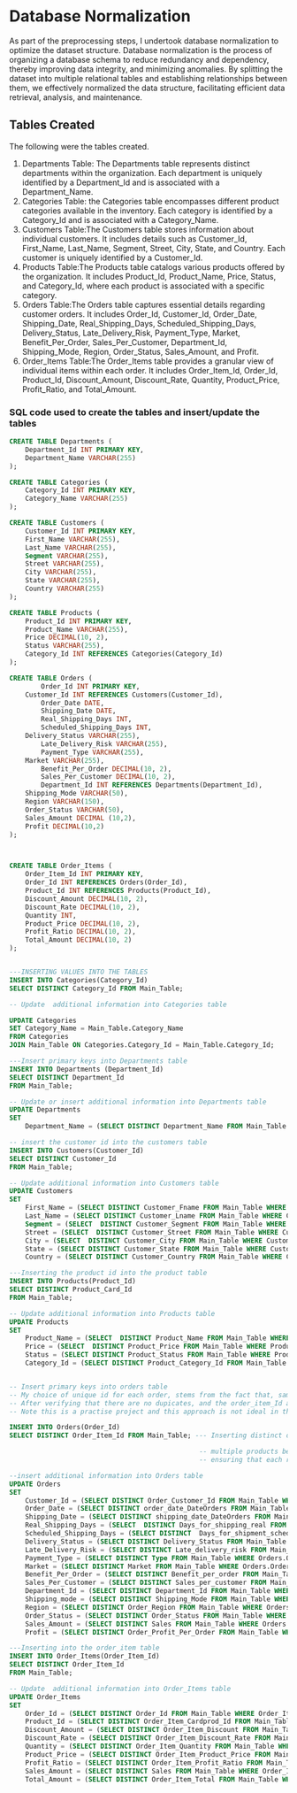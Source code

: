# Database Normalization 
As part of the preprocessing steps, I undertook database normalization to optimize the dataset structure. Database normalization is the process of organizing a database schema to reduce redundancy and dependency, thereby improving data integrity, and minimizing anomalies. By splitting the dataset into multiple relational tables and establishing relationships between them, we effectively normalized the data structure, facilitating efficient data retrieval, analysis, and maintenance.

## Tables Created
The following were the tables created.

1. Departments Table: The Departments table represents distinct departments within the organization. Each department is uniquely identified by a Department_Id and is associated with a Department_Name.
2. Categories Table: the Categories table encompasses different product categories available in the inventory. Each category is identified by a Category_Id and is associated with a Category_Name.
3. Customers Table:The Customers table stores information about individual customers. It includes details such as Customer_Id, First_Name, Last_Name, Segment, Street, City, State, and Country. Each customer is uniquely identified by a Customer_Id.
4. Products Table:The Products table catalogs various products offered by the organization. It includes Product_Id, Product_Name, Price, Status, and Category_Id, where each product is associated with a specific category.
5. Orders Table:The Orders table captures essential details regarding customer orders. It includes Order_Id, Customer_Id, Order_Date, Shipping_Date, Real_Shipping_Days, Scheduled_Shipping_Days, Delivery_Status, Late_Delivery_Risk, Payment_Type, Market, Benefit_Per_Order, Sales_Per_Customer, Department_Id, Shipping_Mode, Region, Order_Status, Sales_Amount, and Profit.
6. Order_Items Table:The Order_Items table provides a granular view of individual items within each order. It includes Order_Item_Id, Order_Id, Product_Id, Discount_Amount, Discount_Rate, Quantity, Product_Price, Profit_Ratio, and Total_Amount.

### SQL code used to create the tables and insert/update the tables
```sql
CREATE TABLE Departments (
    Department_Id INT PRIMARY KEY,
    Department_Name VARCHAR(255)
);

CREATE TABLE Categories (
    Category_Id INT PRIMARY KEY,
    Category_Name VARCHAR(255)
);

CREATE TABLE Customers (
    Customer_Id INT PRIMARY KEY,
    First_Name VARCHAR(255),
    Last_Name VARCHAR(255),
    Segment VARCHAR(255),
    Street VARCHAR(255),
    City VARCHAR(255),
    State VARCHAR(255),
    Country VARCHAR(255)
);

CREATE TABLE Products (
    Product_Id INT PRIMARY KEY,
    Product_Name VARCHAR(255),
    Price DECIMAL(10, 2),
    Status VARCHAR(255),
    Category_Id INT REFERENCES Categories(Category_Id)
);

CREATE TABLE Orders (
    	Order_Id INT PRIMARY KEY,
	Customer_Id INT REFERENCES Customers(Customer_Id),
    	Order_Date DATE,
    	Shipping_Date DATE,
    	Real_Shipping_Days INT,
    	Scheduled_Shipping_Days INT,
	Delivery_Status VARCHAR(255),
    	Late_Delivery_Risk VARCHAR(255),
    	Payment_Type VARCHAR(255),
	Market VARCHAR(255),
    	Benefit_Per_Order DECIMAL(10, 2), 
    	Sales_Per_Customer DECIMAL(10, 2),
    	Department_Id INT REFERENCES Departments(Department_Id),
	Shipping_Mode VARCHAR(50),
 	Region VARCHAR(150),
	Order_Status VARCHAR(50),
	Sales_Amount DECIMAL (10,2),
	Profit DECIMAL(10,2)
);



CREATE TABLE Order_Items (
    Order_Item_Id INT PRIMARY KEY,
    Order_Id INT REFERENCES Orders(Order_Id),
    Product_Id INT REFERENCES Products(Product_Id),
    Discount_Amount DECIMAL(10, 2),
    Discount_Rate DECIMAL(10, 2),
    Quantity INT,
    Product_Price DECIMAL(10, 2),
    Profit_Ratio DECIMAL(10, 2),
    Total_Amount DECIMAL(10, 2)
);


---INSERTING VALUES INTO THE TABLES
INSERT INTO Categories(Category_Id)
SELECT DISTINCT Category_Id FROM Main_Table;

-- Update  additional information into Categories table

UPDATE Categories 
SET Category_Name = Main_Table.Category_Name
FROM Categories
JOIN Main_Table ON Categories.Category_Id = Main_Table.Category_Id;

---Insert primary keys into Departments table	
INSERT INTO Departments (Department_Id)
SELECT DISTINCT Department_Id
FROM Main_Table;

-- Update or insert additional information into Departments table
UPDATE Departments 
SET 
    Department_Name = (SELECT DISTINCT Department_Name FROM Main_Table WHERE Departments.Department_Id = Main_Table.Department_Id);

-- insert the customer id into the customers table
INSERT INTO Customers(Customer_Id)
SELECT DISTINCT Customer_Id
FROM Main_Table;

-- Update additional information into Customers table
UPDATE Customers 
SET 
    First_Name = (SELECT DISTINCT Customer_Fname FROM Main_Table WHERE Customers.Customer_Id = Main_Table.Customer_Id),
    Last_Name = (SELECT DISTINCT Customer_Lname FROM Main_Table WHERE Customers.Customer_Id = Main_Table.Customer_Id),
    Segment = (SELECT  DISTINCT Customer_Segment FROM Main_Table WHERE Customers.Customer_Id = Main_Table.Customer_Id),
    Street = (SELECT  DISTINCT Customer_Street FROM Main_Table WHERE Customers.Customer_Id = Main_Table.Customer_Id),
    City = (SELECT  DISTINCT Customer_City FROM Main_Table WHERE Customers.Customer_Id = Main_Table.Customer_Id),
    State = (SELECT DISTINCT Customer_State FROM Main_Table WHERE Customers.Customer_Id = Main_Table.Customer_Id),
    Country = (SELECT DISTINCT Customer_Country FROM Main_Table WHERE Customers.Customer_Id = Main_Table.Customer_Id);

---Inserting the product id into the product table
INSERT INTO Products(Product_Id)
SELECT DISTINCT Product_Card_Id
FROM Main_Table;

-- Update additional information into Products table
UPDATE Products 
SET 
    Product_Name = (SELECT  DISTINCT Product_Name FROM Main_Table WHERE Products.Product_Id = Main_Table.Product_Card_Id),
    Price = (SELECT  DISTINCT Product_Price FROM Main_Table WHERE Products.Product_Id = Main_Table.Product_Card_Id),
    Status = (SELECT DISTINCT Product_Status FROM Main_Table WHERE Products.Product_Id = Main_Table.Product_Card_Id),
    Category_Id = (SELECT DISTINCT Product_Category_Id FROM Main_Table WHERE Products.Product_Id = Main_Table.Product_Card_Id);


-- Insert primary keys into orders table
-- My choice of unique id for each order, stems from the fact that, same order ID is assigned to multiple orders from the same customer.
-- After verifying that there are no dupicates, and the order_item_Id also uniquely identifies individual order. I concluded to use the Order_Item_Id.
-- Note this is a practise project and this approach is not ideal in the real world unless, clients or stakeholders accepts such an approach.

INSERT INTO Orders(Order_Id)
SELECT DISTINCT Order_Item_Id FROM Main_Table; --- Inserting distinct order_item_id values from Main_Table into the Orders table.

												-- multiple products being purchased in a single order. The order_item_id uniquely identifies each order item,
												-- ensuring that each row in the Orders table represents a distinct order item, despite potential repetitions in the order_id.

--insert additional information into Orders table
UPDATE Orders 
SET 
    Customer_Id = (SELECT DISTINCT Order_Customer_Id FROM Main_Table WHERE Orders.Order_Id = Main_Table.Order_Item_Id),
    Order_Date = (SELECT DISTINCT order_date_DateOrders FROM Main_Table WHERE Orders.Order_Id = Main_Table.Order_Item_Id),
    Shipping_Date = (SELECT DISTINCT shipping_date_DateOrders FROM Main_Table WHERE Orders.Order_Id = Main_Table.Order_Item_Id),
    Real_Shipping_Days = (SELECT  DISTINCT Days_for_shipping_real FROM Main_Table WHERE Orders.Order_Id = Main_Table.Order_Item_Id),
    Scheduled_Shipping_Days = (SELECT DISTINCT  Days_for_shipment_scheduled FROM Main_Table WHERE Orders.Order_Id = Main_Table.Order_Item_Id),
    Delivery_Status = (SELECT DISTINCT Delivery_Status FROM Main_Table WHERE Orders.Order_Id = Main_Table.Order_Item_Id),
    Late_Delivery_Risk = (SELECT DISTINCT Late_delivery_risk FROM Main_Table WHERE Orders.Order_Id = Main_Table.Order_Item_Id),
    Payment_Type = (SELECT DISTINCT Type FROM Main_Table WHERE Orders.Order_Id = Main_Table.Order_Item_Id),
    Market = (SELECT DISTINCT Market FROM Main_Table WHERE Orders.Order_Id = Main_Table.Order_Item_Id),
	Benefit_Per_Order = (SELECT DISTINCT Benefit_per_order FROM Main_Table WHERE Orders.Order_Id = Main_Table.Order_Item_Id), 
    Sales_Per_Customer = (SELECT DISTINCT Sales_per_customer FROM Main_Table WHERE Orders.Order_Id = Main_Table.Order_Item_Id),
	Department_Id = (SELECT DISTINCT Department_Id FROM Main_Table WHERE Orders.Order_Id = Main_Table.Order_Item_Id),
	Shipping_mode = (SELECT DISTINCT Shipping_Mode FROM Main_Table WHERE Orders.Order_Id = Main_Table.Order_Item_Id),
	Region = (SELECT DISTINCT Order_Region FROM Main_Table WHERE Orders.Order_Id = Main_Table.Order_Item_Id),
	Order_Status = (SELECT DISTINCT Order_Status FROM Main_Table WHERE Orders.Order_Id = Main_Table.Order_Item_Id),
	Sales_Amount = (SELECT DISTINCT Sales FROM Main_Table WHERE Orders.Order_Id = Main_Table.Order_Item_Id),
	Profit = (SELECT DISTINCT Order_Profit_Per_Order FROM Main_Table WHERE Orders.Order_Id = Main_Table.Order_Item_Id) ; 

---Inserting into the order_item table
INSERT INTO Order_Items(Order_Item_Id)
SELECT DISTINCT Order_Item_Id
FROM Main_Table;

-- Update  additional information into Order_Items table
UPDATE Order_Items 
SET 
    Order_Id = (SELECT DISTINCT Order_Id FROM Main_Table WHERE Order_Items.Order_Item_Id = Main_Table.Order_Item_Id),
    Product_Id = (SELECT DISTINCT Order_Item_Cardprod_Id FROM Main_Table WHERE Order_Items.Order_Item_Id = Main_Table.Order_Item_Id),
    Discount_Amount = (SELECT DISTINCT Order_Item_Discount FROM Main_Table WHERE Order_Items.Order_Item_Id = Main_Table.Order_Item_Id),
    Discount_Rate = (SELECT DISTINCT Order_Item_Discount_Rate FROM Main_Table WHERE Order_Items.Order_Item_Id = Main_Table.Order_Item_Id),
    Quantity = (SELECT DISTINCT Order_Item_Quantity FROM Main_Table WHERE Order_Items.Order_Item_Id = Main_Table.Order_Item_Id),
    Product_Price = (SELECT DISTINCT Order_Item_Product_Price FROM Main_Table WHERE Order_Items.Order_Item_Id = Main_Table.Order_Item_Id),
    Profit_Ratio = (SELECT DISTINCT Order_Item_Profit_Ratio FROM Main_Table WHERE Order_Items.Order_Item_Id = Main_Table.Order_Item_Id),
    Sales_Amount = (SELECT DISTINCT Sales FROM Main_Table WHERE Order_Items.Order_Item_Id = Main_Table.Order_Item_Id),
    Total_Amount = (SELECT DISTINCT Order_Item_Total FROM Main_Table WHERE Order_Items.Order_Item_Id = Main_Table.Order_Item_Id);



